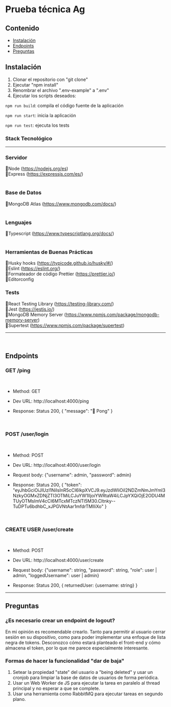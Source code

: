 # Prueba técnica Ag

## Contenido

- [Instalación](#castellano)
- [Endpoints](#endpoints)
- [Preguntas](#preguntas)

## Instalación

1. Clonar el repositorio con "git clone"
2. Ejecutar "npm install"
3. Renombrar el archivo ".env-example" a ".env"
4. Ejecutar los scripts deseados:

`npm run build`: compila el código fuente de la aplicación

`npm run start`: inicia la aplicación

`npm run test`: ejecuta los tests

### Stack Tecnológico

---

### **Servidor**

🔸Node (https://nodejs.org/es)  
🔸Express (https://expressjs.com/es/)  
<br>

### **Base de Datos**

🔸MongoDB Atlas (https://www.mongodb.com/docs/)  
<br>

### **Lenguajes**

🔸Typescript (https://www.typescriptlang.org/docs/)  
<br>

### **Herramientas de Buenas Prácticas**

🔸Husky hooks (https://typicode.github.io/husky/#/)  
🔸Eslint (https://eslint.org/)  
🔸Formateador de código Prettier (https://prettier.io/)  
🔸Editorconfig

### **Tests**

🔸React Testing Library (https://testing-library.com/)  
🔸Jest (https://jestjs.io/)  
🔸MongoDB Memory Server (https://www.npmjs.com/package/mongodb-memory-server)  
🔸Supertest (https://www.npmjs.com/package/supertest)

---

<br>

## Endpoints

### **GET /ping**

<br>

- Method: GET

- Dev URL: http://localhost:4000/ping

- Response: Status 200, {
  "message": "🏓 Pong"
  }

<br>

### **POST /user/login**

<br>

- Method: POST

- Dev URL: http://localhost:4000/user/login

- Request body: {"username": admin, "password": admin}

- Response: Status 200, {
  "token": "eyJhbGciOiJIUzI1NiIsInR5cCI6IkpXVCJ9.eyJzdWIiOiI2NDZmNmJmYmI3NzkyOGMxZDNjZTI3OTMiLCJuYW1lIjoiYWRtaW4iLCJpYXQiOjE2ODU4MTUyOTMsImV4cCI6MTcxMTczNTI5M30.Cltnky--TuDPTu6bdhbC_xJPGVNtAar1mfdrTMlIiXo"
  }

<br>

### **CREATE USER /user/create**

<br>

- Method: POST

- Dev URL: http://localhost:4000/user/create

- Request body: {"username": string, "password": string, "role": user | admin, "loggedUsername": user | admin}

- Response: Status 200, { returnedUser: {username: string} }

---

## Preguntas

### **¿Es necesario crear un endpoint de logout?**

En mi opinión es recomendable crearlo. Tanto para permitir al usuario cerrar sesión en su dispositivo, como para poder implementar una enfoque de lista negra de tokens. Desconozco cómo estará planteado el front-end y cómo almacena el token, por lo que me parece especialmente interesante.

### **Formas de hacer la funcionalidad "dar de baja"**

1. Setear la propiedad "state" del usuario a "being deleted" y usar un cronjob para limpiar la base de datos de usuarios de forma periódica.
2. Usar un Web Worker de JS para ejecutar la tarea en paralelo al thread principal y no esperar a que se complete.
3. Usar una herramienta como RabbitMQ para ejecutar tareas en segundo plano.
